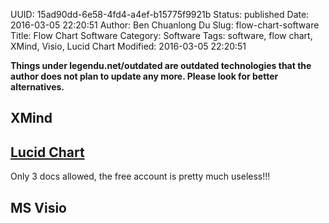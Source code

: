 UUID: 15ad90dd-6e58-4fd4-a4ef-b15775f9921b
Status: published
Date: 2016-03-05 22:20:51
Author: Ben Chuanlong Du
Slug: flow-chart-software
Title: Flow Chart Software
Category: Software
Tags: software, flow chart, XMind, Visio, Lucid Chart
Modified: 2016-03-05 22:20:51

**Things under legendu.net/outdated are outdated technologies that the author does not plan to update any more. Please look for better alternatives.**

## XMind

## [Lucid Chart](https://www.lucidchart.com/)

Only 3 docs allowed, the free account is pretty much useless!!!

## MS Visio

